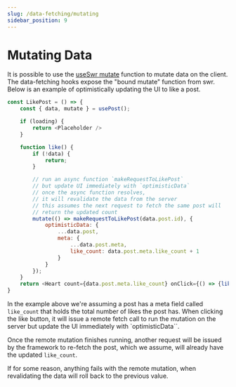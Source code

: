 ```yaml
---
slug: /data-fetching/mutating
sidebar_position: 9
---
```


# Mutating Data

It is possible to use the [useSwr mutate](https://swr.vercel.app/docs/mutation) function to mutate data on the client. The data-fetching hooks expose the "bound mutate" function from swr. Below is an example of optimistically updating the UI to like a post.

```js title="Example of liking a post logic would look like"
const LikePost = () => {
    const { data, mutate } = usePost();

    if (loading) {
        return <Placeholder />
    }

    function like() {
        if (!data) {
            return;
        }

        // run an async function `makeRequestToLikePost` 
        // but update UI immediately with `optimisticData`
        // once the async function resolves, 
        // it will revalidate the data from the server
        // this assumes the next request to fetch the same post will 
        // return the updated count
        mutate(() => makeRequestToLikePost(data.post.id), {
            optimisticData: {
                ...data.post,
                meta: {
                    ...data.post.meta,
                    like_count: data.post.meta.like_count + 1
                }
            }
        });
    }
    return <Heart count={data.post.meta.like_count} onClick={() => {like()}} />
}
```

In the example above we're assuming a post has a meta field called `like_count` that holds the total number of likes the post has. When clicking the like button,
it will issue a remote fetch call to run the mutation on the server but update the UI immediately with `optimisticData``.

Once the remote mutation finishes running, another request will be issued by the framework to re-fetch the post, which we assume, will already have the updated `like_count`.

If for some reason, anything fails with the remote mutation, when revalidating the data will roll back to the previous value.